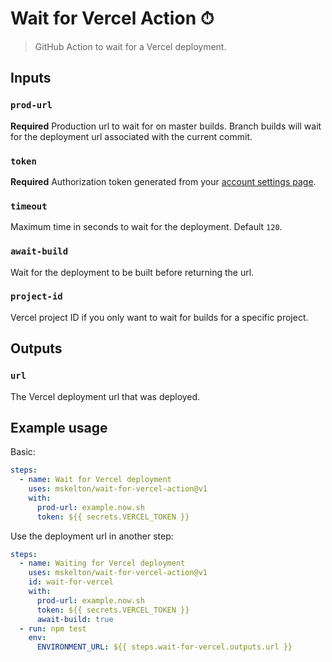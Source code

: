 # Wait for Vercel Action ⏱

> GitHub Action to wait for a Vercel deployment.

## Inputs

### `prod-url`

**Required** Production url to wait for on master builds. Branch builds will wait for the deployment url associated with the current commit.

### `token`

**Required** Authorization token generated from your [account settings page](https://vercel.com/account/tokens).

### `timeout`

Maximum time in seconds to wait for the deployment. Default `120`.

### `await-build`

Wait for the deployment to be built before returning the url.

### `project-id`

Vercel project ID if you only want to wait for builds for a specific project.

## Outputs

### `url`

The Vercel deployment url that was deployed.

## Example usage

Basic:

```yaml
steps:
  - name: Wait for Vercel deployment
    uses: mskelton/wait-for-vercel-action@v1
    with:
      prod-url: example.now.sh
      token: ${{ secrets.VERCEL_TOKEN }}
```

Use the deployment url in another step:

```yaml
steps:
  - name: Waiting for Vercel deployment
    uses: mskelton/wait-for-vercel-action@v1
    id: wait-for-vercel
    with:
      prod-url: example.now.sh
      token: ${{ secrets.VERCEL_TOKEN }}
      await-build: true
  - run: npm test
    env:
      ENVIRONMENT_URL: ${{ steps.wait-for-vercel.outputs.url }}
```
